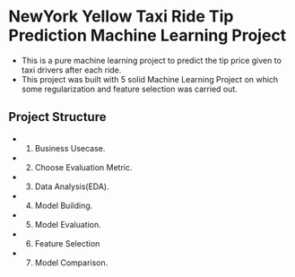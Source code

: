# NewYork Yellow Taxi Ride Tip Prediction Machine Learning Project

- This is a pure machine learning project to predict the tip price given to taxi drivers after each ride.
- This project was built with 5 solid Machine Learning Project on which some regularization and feature selection was carried out.

## Project Structure
- 1. Business Usecase.
- 2. Choose Evaluation Metric.
- 3. Data Analysis(EDA).
- 4. Model Building.
- 5. Model Evaluation.
- 6. Feature Selection
- 7. Model Comparison.

